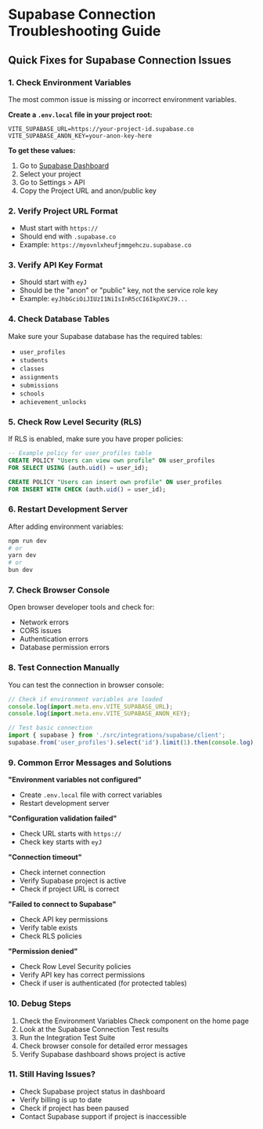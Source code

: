 # Supabase Connection Troubleshooting Guide

## Quick Fixes for Supabase Connection Issues

### 1. Check Environment Variables
The most common issue is missing or incorrect environment variables.

**Create a `.env.local` file in your project root:**
```env
VITE_SUPABASE_URL=https://your-project-id.supabase.co
VITE_SUPABASE_ANON_KEY=your-anon-key-here
```

**To get these values:**
1. Go to [Supabase Dashboard](https://supabase.com/dashboard)
2. Select your project
3. Go to Settings > API
4. Copy the Project URL and anon/public key

### 2. Verify Project URL Format
- Must start with `https://`
- Should end with `.supabase.co`
- Example: `https://myovnlxheufjmmgehczu.supabase.co`

### 3. Verify API Key Format
- Should start with `eyJ`
- Should be the "anon" or "public" key, not the service role key
- Example: `eyJhbGciOiJIUzI1NiIsInR5cCI6IkpXVCJ9...`

### 4. Check Database Tables
Make sure your Supabase database has the required tables:
- `user_profiles`
- `students`
- `classes`
- `assignments`
- `submissions`
- `schools`
- `achievement_unlocks`

### 5. Check Row Level Security (RLS)
If RLS is enabled, make sure you have proper policies:
```sql
-- Example policy for user_profiles table
CREATE POLICY "Users can view own profile" ON user_profiles
FOR SELECT USING (auth.uid() = user_id);

CREATE POLICY "Users can insert own profile" ON user_profiles
FOR INSERT WITH CHECK (auth.uid() = user_id);
```

### 6. Restart Development Server
After adding environment variables:
```bash
npm run dev
# or
yarn dev
# or
bun dev
```

### 7. Check Browser Console
Open browser developer tools and check for:
- Network errors
- CORS issues
- Authentication errors
- Database permission errors

### 8. Test Connection Manually
You can test the connection in browser console:
```javascript
// Check if environment variables are loaded
console.log(import.meta.env.VITE_SUPABASE_URL);
console.log(import.meta.env.VITE_SUPABASE_ANON_KEY);

// Test basic connection
import { supabase } from './src/integrations/supabase/client';
supabase.from('user_profiles').select('id').limit(1).then(console.log);
```

### 9. Common Error Messages and Solutions

**"Environment variables not configured"**
- Create `.env.local` file with correct variables
- Restart development server

**"Configuration validation failed"**
- Check URL starts with `https://`
- Check key starts with `eyJ`

**"Connection timeout"**
- Check internet connection
- Verify Supabase project is active
- Check if project URL is correct

**"Failed to connect to Supabase"**
- Check API key permissions
- Verify table exists
- Check RLS policies

**"Permission denied"**
- Check Row Level Security policies
- Verify API key has correct permissions
- Check if user is authenticated (for protected tables)

### 10. Debug Steps
1. Check the Environment Variables Check component on the home page
2. Look at the Supabase Connection Test results
3. Run the Integration Test Suite
4. Check browser console for detailed error messages
5. Verify Supabase dashboard shows project is active

### 11. Still Having Issues?
- Check Supabase project status in dashboard
- Verify billing is up to date
- Check if project has been paused
- Contact Supabase support if project is inaccessible

